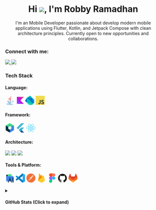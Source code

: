 <h1 align="center">Hi <img src="https://raw.githubusercontent.com/MartinHeinz/MartinHeinz/master/wave.gif" width="30px">, I'm Robby Ramadhan</h1>

<p align="center">I'm an Mobile Developer passionate about develop modern mobile applications using Flutter, Kotlin, and Jetpack Compose with clean architecture principles. Currently open to new opportunities and collaborations.
</p>

### Connect with me:
<a href="https://www.linkedin.com/in/robby-ramadhan/" target="_blank">
  <img src="https://img.icons8.com/fluent/48/000000/linkedin.png"/>
</a>
<a href="mailto:robbyramadhan.2nd@gmail.com">
  <img src="https://img.icons8.com/fluent/48/000000/gmail.png"/>
</a>

### Tech Stack
<h4>Language:</h4>
<p>
 <img src="https://raw.githubusercontent.com/devicons/devicon/ca28c779441053191ff11710fe24a9e6c23690d6/icons/java/java-original.svg" height="30" style="max-width: 100%; height: auto; max-height: 30px;">
 <img src="https://raw.githubusercontent.com/devicons/devicon/ca28c779441053191ff11710fe24a9e6c23690d6/icons/kotlin/kotlin-original.svg" height="30" style="max-width: 100%; height: auto; max-height: 30px;"><img src="https://raw.githubusercontent.com/devicons/devicon/ca28c779441053191ff11710fe24a9e6c23690d6/icons/dart/dart-original.svg" height="30" style="max-width: 100%; height: auto; max-height: 30px;">
 <img src="https://raw.githubusercontent.com/devicons/devicon/ca28c779441053191ff11710fe24a9e6c23690d6/icons/javascript/javascript-original.svg" height="30" style="max-width: 100%; height: auto; max-height: 30px;">
</p>

<h4>Framework:</h4>
<p>
 <img src="https://raw.githubusercontent.com/devicons/devicon/ca28c779441053191ff11710fe24a9e6c23690d6/icons/jetpackcompose/jetpackcompose-original.svg" height="30" style="max-width: 100%; height: auto; max-height: 30px;">
 <img src="https://raw.githubusercontent.com/devicons/devicon/ca28c779441053191ff11710fe24a9e6c23690d6/icons/flutter/flutter-original.svg" height="30" style="max-width: 100%; height: auto; max-height: 30px;">
 <img src="https://raw.githubusercontent.com/devicons/devicon/ca28c779441053191ff11710fe24a9e6c23690d6/icons/react/react-original.svg" height="30" style="max-width: 100%; height: auto; max-height: 30px;">
</p>

<h4>Architecture:</h4>
<p>
 <img src="https://img.shields.io/badge/MVVM-%23007ACC?style=flat&logoColor=white" /> 
 <img src="https://img.shields.io/badge/MVI-%23FF6F00?style=flat&logoColor=white" />      
 <img src="https://img.shields.io/badge/MVP-%2332CD32?style=flat&logoColor=white" />
</p>

<h4>Tools & Platform:</h4>
<p>
 <img src="https://raw.githubusercontent.com/devicons/devicon/ca28c779441053191ff11710fe24a9e6c23690d6/icons/androidstudio/androidstudio-original.svg" height="30" style="max-width: 100%; height: auto; max-height: 30px;">
 <img src="https://raw.githubusercontent.com/devicons/devicon/ca28c779441053191ff11710fe24a9e6c23690d6/icons/vscode/vscode-original.svg" height="30" style="max-width: 100%; height: auto; max-height: 30px;">
 <img src="https://raw.githubusercontent.com/devicons/devicon/ca28c779441053191ff11710fe24a9e6c23690d6/icons/postman/postman-original.svg" height="30" style="max-width: 100%; height: auto; max-height: 30px;">
 <img src="https://raw.githubusercontent.com/devicons/devicon/ca28c779441053191ff11710fe24a9e6c23690d6/icons/firebase/firebase-original.svg" height="30" style="max-width: 100%; height: auto; max-height: 30px;">
 <img src="https://raw.githubusercontent.com/devicons/devicon/ca28c779441053191ff11710fe24a9e6c23690d6/icons/figma/figma-original.svg" height="30" style="max-width: 100%; height: auto; max-height: 30px;">
 <img src="https://raw.githubusercontent.com/devicons/devicon/ca28c779441053191ff11710fe24a9e6c23690d6/icons/github/github-original.svg" height="30" style="max-width: 100%; height: auto; max-height: 30px;">
 <img src="https://raw.githubusercontent.com/devicons/devicon/ca28c779441053191ff11710fe24a9e6c23690d6/icons/gitlab/gitlab-original.svg" height="30" style="max-width: 100%; height: auto; max-height: 30px;">
</p>

<details>
  <summary><h4>GitHub Stats (Click to expand)</h4></summary>
  <br/>
  <img src="https://github-readme-stats.vercel.app/api?username=RobbyRama1st&show_icons=true&theme=transparent" alt="Robby Ramadhan's GitHub Stats" />
</details>
